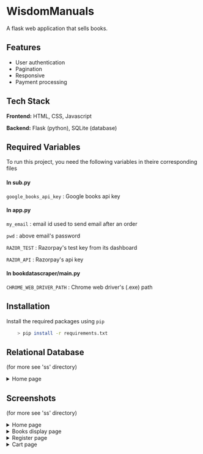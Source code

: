 
# WisdomManuals

A flask web application that sells books. 

## Features

- User authentication
- Pagination
- Responsive
- Payment processing


## Tech Stack

**Frontend:** HTML, CSS, Javascript

**Backend:** Flask (python), SQLite (database)


## Required Variables

To run this project, you need the following variables in theire corresponding files

#### In sub.py

`google_books_api_key` : Google books api key

#### In app.py

`my_email` : email id used to send email after an order

`pwd` : above email's password

`RAZOR_TEST` : Razorpay's test key from its dashboard

`RAZOR_API` : Razorpay's api key

#### In bookdatascraper/main.py

`CHROME_WEB_DRIVER_PATH` : Chrome web driver's (.exe) path


## Installation

Install the required packages using `pip`

```bash
    > pip install -r requirements.txt
```


## Relational Database

(for more see 'ss' directory)

<details><summary>Home page</summary>

<img src="ss/db_schema.png">

</details>


    
## Screenshots

(for more see 'ss' directory)

<details><summary>Home page</summary>

<img src="ss/home.png">

</details>

<details><summary>Books display page</summary>

<img src="ss/books.png">

</details>

<details><summary>Register page</summary>

<img src="ss/register.png">

</details>

<details><summary>Cart page</summary>

<img src="ss/cart.png">

</details>
